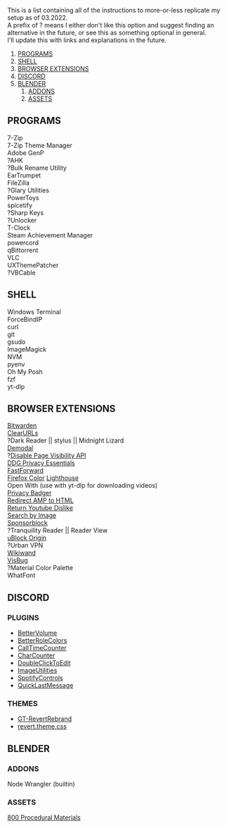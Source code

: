 This is a list containing all of the instructions to more-or-less replicate my setup as of 03.2022.  
A prefix of ? means I either don't like this option and suggest finding an alternative in the future, or see this as something optional in general.  
I'll update this with links and explanations in the future.

1. [PROGRAMS](#programs)
2. [SHELL](#shell)
3. [BROWSER EXTENSIONS](#browser-extensions)
4. [DISCORD](#discord)
5. [BLENDER](#blender)
   1. [ADDONS](#addons)
   2. [ASSETS](#assets)

## PROGRAMS

7-Zip  
7-Zip Theme Manager  
Adobe GenP  
?AHK  
?Bulk Rename Utility  
EarTrumpet  
FileZilla  
?Glary Utilities  
PowerToys  
spicetify  
?Sharp Keys  
?Unlocker  
T-Clock  
Steam Achievement Manager  
powercord  
qBittorrent  
VLC  
UXThemePatcher  
?VBCable  

## SHELL

Windows Terminal  
ForceBindIP  
curl  
git  
gsudo  
ImageMagick  
NVM  
pyenv  
Oh My Posh  
fzf  
yt-dlp  

## BROWSER EXTENSIONS

[Bitwarden](https://bitwarden.com/)  
[ClearURLs](https://github.com/ClearURLs/Addon/)  
?Dark Reader || stylus || Midnight Lizard  
[Demodal](https://github.com/AliasIO/demodal)  
?[Disable Page Visibility API](https://addons.mozilla.org/en-US/firefox/addon/disable-page-visibility/)  
[DDG Privacy Essentials](https://addons.mozilla.org/en-US/firefox/addon/duckduckgo-for-firefox/)  
[FastForward](https://github.com/FastForwardTeam/FastForward)  
[Firefox Color](https://color.firefox.com/)
[Lighthouse](https://github.com/GoogleChrome/lighthouse)  
Open With (use with yt-dlp for downloading videos)  
[Privacy Badger](https://privacybadger.org/)  
[Redirect AMP to HTML](https://addons.mozilla.org/en-US/firefox/addon/amp2html/)  
[Return Youtube Dislike](https://www.returnyoutubedislike.com/)  
[Search by Image](https://addons.mozilla.org/en-US/firefox/addon/search_by_image/)  
[Sponsorblock](https://github.com/ajayyy/SponsorBlock)  
?Tranquility Reader || Reader View  
[uBlock Origin](https://ublockorigin.com/)  
?Urban VPN  
[Wikiwand](https://www.wikiwand.com/)  
[VisBug](https://github.com/GoogleChromeLabs/ProjectVisBug)  
?Material Color Palette  
WhatFont  

## DISCORD

### PLUGINS
- [BetterVolume](https://betterdiscord.app/plugin/BetterVolume)
- [BetterRoleColors](https://betterdiscord.app/plugin/BetterRoleColors)
- [CallTimeCounter](https://betterdiscord.app/plugin/CallTimeCounter)
- [CharCounter](https://betterdiscord.app/plugin/CharCounter)
- [DoubleClickToEdit](https://betterdiscord.app/plugin/Double%20Click%20To%20Edit)
- [ImageUtilities](https://betterdiscord.app/plugin/ImageUtilities)
- [SpotifyControls](https://betterdiscord.app/plugin/SpotifyControls)
- [QuickLastMessage](https://betterdiscord.app/plugin/QuickLastMessage)


### THEMES
- [GT-RevertRebrand](https://github.com/Goose-Nest/GT-RevertRebrand)
- [revert.theme.css](https://gist.github.com/styxpilled/727554b063dd2b0fee5db7e47138e231)

## BLENDER

### ADDONS

Node Wrangler (builtin)

### ASSETS

[800 Procedural Materials](https://adamantitemachine.com/b3dmatpack/)
